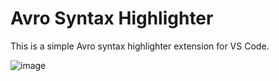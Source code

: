 # Avro Syntax Highlighter

This is a simple Avro syntax highlighter extension for VS Code.

![image](https://user-images.githubusercontent.com/3740137/35646792-9d50565a-06d0-11e8-9904-be64e0eb9954.png)
